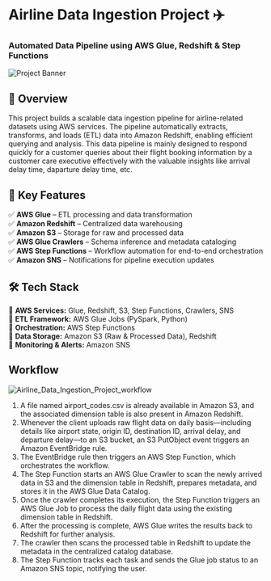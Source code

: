 # Airline Data Ingestion Project ✈️
### Automated Data Pipeline using AWS Glue, Redshift & Step Functions
![Project Banner](https://raw.githubusercontent.com/Ganesh-200/Airline_Data_Ingestion_Project/main/project-banner.png)

## 📌 Overview
This project builds a scalable data ingestion pipeline for airline-related datasets using AWS services. The pipeline automatically extracts, transforms, and loads (ETL) data into Amazon Redshift, enabling efficient querying and analysis. This data pipeline is mainly designed to respond quickly for a customer queries about their flight booking information by a customer care executive effectively with the valuable insights like arrival delay time, daparture delay time, etc.

## 🚀 Key Features
✅ **AWS Glue** – ETL processing and data transformation  
✅ **Amazon Redshift** – Centralized data warehousing  
✅ **Amazon S3** – Storage for raw and processed data  
✅ **AWS Glue Crawlers** – Schema inference and metadata cataloging  
✅ **AWS Step Functions** – Workflow automation for end-to-end orchestration  
✅ **Amazon SNS** – Notifications for pipeline execution updates 

## 🛠️ Tech Stack
🔹 **AWS Services:** Glue, Redshift, S3, Step Functions, Crawlers, SNS  
🔹 **ETL Framework:** AWS Glue Jobs (PySpark, Python)  
🔹 **Orchestration:** AWS Step Functions  
🔹 **Data Storage:** Amazon S3 (Raw & Processed Data), Redshift  
🔹 **Monitoring & Alerts:** Amazon SNS  

## Workflow
![Airline_Data_Ingestion_Project_workflow](https://github.com/user-attachments/assets/520887a7-124e-44fc-9afc-47278f48e5c7)
1. A file named airport_codes.csv is already available in Amazon S3, and the associated dimension table is also present in Amazon Redshift.
2. Whenever the client uploads raw flight data on daily basis—including details like airport state, origin ID, destination ID, arrival delay, and departure delay—to an S3 bucket, an S3 PutObject event triggers an Amazon EventBridge rule.
3. The EventBridge rule then triggers an AWS Step Function, which orchestrates the workflow.
4. The Step Function starts an AWS Glue Crawler to scan the newly arrived data in S3 and the dimension table in Redshift, prepares metadata, and stores it in the AWS Glue Data Catalog.
5. Once the crawler completes its execution, the Step Function triggers an AWS Glue Job to process the daily flight data using the existing dimension table in Redshift.
6. After the processing is complete, AWS Glue writes the results back to Redshift for further analysis.
7. The crawler then scans the processed table in Redshift to update the metadata in the centralized catalog database.
8. The Step Function tracks each task and sends the Glue job status to an Amazon SNS topic, notifying the user.
